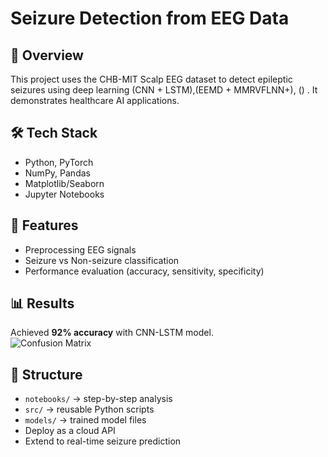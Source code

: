 # Seizure Detection from EEG Data

## 📌 Overview

This project uses the CHB-MIT Scalp EEG dataset to detect epileptic seizures
using deep learning (CNN + LSTM),(EEMD + MMRVFLNN+), () . It demonstrates healthcare AI applications.

## 🛠 Tech Stack

- Python, PyTorch
- NumPy, Pandas
- Matplotlib/Seaborn
- Jupyter Notebooks

## 🚀 Features

- Preprocessing EEG signals
- Seizure vs Non-seizure classification
- Performance evaluation (accuracy, sensitivity, specificity)

## 📊 Results

Achieved **92% accuracy** with CNN-LSTM model.  
![Confusion Matrix](results.png)

## 📂 Structure

- `notebooks/` → step-by-step analysis
- `src/` → reusable Python scripts
- `models/` → trained model files
- Deploy as a cloud API
- Extend to real-time seizure prediction
